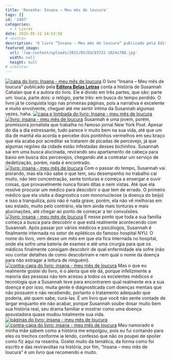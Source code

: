 ```yaml
---
title: 'Resenha: Insana – Meu mês de loucura'
tags: []
id: '2407'
categories:
  - - Livros
date: 2015-05-11 14:53:58
# <extra>
description: 'O livro “Insana – Meu mês de loucura” publicado pela Editora Belas Letras conta a história de Susannah Cahalan que é a autora do livro. Ele é divido em três partes, que são: parte um: louca, parte dois: o relógio, parte três: em busca do tempo perdido. O livro já te conquista logo nas primeiras páginas, pois a narrativa é excelente e muito envolvente, cheguei até me sentir íntima da Susannah algumas vezes, haha. Susannah é uma jovem, porém, promissora jornalista que trabalha no famoso jornal New York Post. Apesar do dia a dia estressante, tudo parece ir muito bem na sua vida, até que um dia de manhã ela acorda e percebe dois pontinhos vermelhos em seu braço que ela acaba por acreditar se tratarem de picadas de percevejo, já que algumas regiões da cidade estão infestadas desses bichinhos. &hellip;'
featured_image: 
  url: '/wp-content/uploads/2015/05/DSC03722-1024x768.jpg'
  width: null
  height: null
# </extra>
---
```


[![capa do livro: Insana - meu mês de loucura](/wp-content/uploads/2015/05/DSC03722-1024x768.jpg)](/wp-content/uploads/2015/05/DSC03722.jpg) O livro “Insana – Meu mês de loucura” publicado pela **[Editora Belas Letras](http://belasletras.com.br/detalhe-livro.php?t=Insana:%20meu%20m%C3%AAs%20de%20loucura&livro=55)** conta a história de Susannah Cahalan que é a autora do livro. Ele é divido em três partes, que são: parte um: louca, parte dois: o relógio, parte três: em busca do tempo perdido. O livro já te conquista logo nas primeiras páginas, pois a narrativa é excelente e muito envolvente, cheguei até me sentir íntima da Susannah algumas vezes, haha. [![capa e lombada do livro: Insana - meu mês de loucura ](/wp-content/uploads/2015/05/DSC03723-1024x768.jpg)](/wp-content/uploads/2015/05/DSC03723.jpg) [![livro: insana - meu mês de loucura ](/wp-content/uploads/2015/05/DSC03726-1024x768.jpg)](/wp-content/uploads/2015/05/DSC03726.jpg) Susannah é uma jovem, porém, promissora jornalista que trabalha no famoso jornal New York Post. Apesar do dia a dia estressante, tudo parece ir muito bem na sua vida, até que um dia de manhã ela acorda e percebe dois pontinhos vermelhos em seu braço que ela acaba por acreditar se tratarem de picadas de percevejo, já que algumas regiões da cidade estão infestadas desses bichinhos. Susannah sai em uma busca alucinada, revirando seu apartamento de cabeça para baixo em busca dos percevejos, chegando até a contratar um serviço de dedetização, porém, nada é encontrado. [![livro: insana - meu mês de loucura ](/wp-content/uploads/2015/05/DSC03728-1024x768.jpg)](/wp-content/uploads/2015/05/DSC03728.jpg) Com o passar do tempo, Susannah vai piorando, mas ela não sabe o que tem, seu desempenho no trabalho cai muito, não tem concentração, sente tonturas e começa a enxergar e ouvir coisas, que provavelmente nunca foram ditas e nem vistas. Até que ela resolve procurar um médico para descobrir o que tem de errado. O primeiro médico que ela visita a diagnostica com mononucleose (a doença do beijo) e isso a tranquiliza, pois não é nada grave, porém, ela não vê melhoras em seu estado, muito pelo contrário, ela tem ainda mais tonturas e mais alucinações, até chegar ao ponto de começar a ter convulsões. [![livro: insana - meu mês de loucura ](/wp-content/uploads/2015/05/DSC03727-1024x768.jpg)](/wp-content/uploads/2015/05/DSC03727.jpg) É nesse ponto que toda a sua família começa a busca para descobrir o que está realmente acontecendo com Susannah. Após passar por vários médicos e psicólogos, Susannah é finalmente internada no setor de epiléticos do famoso hospital NYU. O nome do livro, vem desse um mês em que ela fica internada no hospital, onde ela sofre uma bateria de exames e até uma cirurgia para que os médicos finalmente consigam descobrir de qual enfermidade ela sofre (não vou contar detalhes de como descobriram e nem qual o nome da doença para não estragar a leitura de ninguém). [![contra-capa do livro: insana - meu mês de loucura ](/wp-content/uploads/2015/05/DSC03729-1024x768.jpg)](/wp-content/uploads/2015/05/DSC03729.jpg) Mas o que eu realmente gostei do livro, é o alerta que ele dá, porque infelizmente a maioria das pessoas não tem acesso a todos os excelentes médicos e tecnologia que a Susannah teve para encontrarem qual realmente era a sua doença e por isso, muita gente é diagnosticada com doenças mentais que não possuem e não recebendo, portanto o tratamento adequado que poderia, até quem sabe, curá-las. É um livro que você não sente vontade de largar enquanto ele não acabar, porque Susannah soube dosar muito bem sua história real, seu drama familiar e mostrar como uma doença assustadora quase mudou totalmente sua vida. [![páginas do livro: insana - meu mês de loucura ](/wp-content/uploads/2015/05/DSC03724-1024x768.jpg)](/wp-content/uploads/2015/05/DSC03724.jpg) [![contra-capa do livro: insana - meu mês de loucura ](/wp-content/uploads/2015/05/DSC03725-1024x768.jpg)](/wp-content/uploads/2015/05/DSC03725.jpg) Meu namorado e minha mãe sabem como a história me empolgou, pois eu fui contando para eles os trechos conforme ia lendo, confesso que não os poupei de spoiler como fiz aqui na resenha. Gostei muito da temática, da forma como foi escrito e das reviravoltas na história, por fim, “Insana – meu mês de loucura” é um livro que recomendo e muito.
